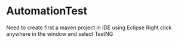 # AutomationTest

Need to create first a maven project in IDE using Eclipse
Right click anywhere in the window and select TestNG 

